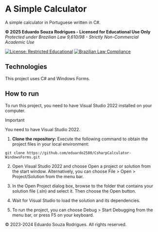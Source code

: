 # A Simple Calculator
A simple calculator in Portuguese written in C#.

**© 2025 Eduardo Souza Rodrigues - Licensed for Educational Use Only**  
*Protected under Brazilian Law 9,610/98 - Strictly Non-Commercial Academic Use*

[![License: Restricted Educational](https://img.shields.io/badge/License-Restricted_Educational-red.svg)](LICENSE)
[![Brazilian Law Compliance](https://img.shields.io/badge/Compliance-Brazilian_Law_9.610/98-blue)](https://www.planalto.gov.br/ccivil_03/leis/l9610.htm)

## Technologies
This project uses C# and Windows Forms.

## How to run
To run this project, you need to have Visual Studio 2022 installed on your computer.

> [!IMPORTANT]
> You need to have Visual Studio 2022.

1. **Clone the repository:**
   Execute the following command to obtain the project files in your local environment:

```
git clone https://github.com/eduardo2580/CsharpCalculator-WindowsForms.git
```

2. Open Visual Studio 2022 and choose Open a project or solution from the start window. Alternatively, you can choose File > Open > Project/Solution from the menu bar.
   
3. In the Open Project dialog box, browse to the folder that contains your solution file (.sln) and select it. Then choose the Open button.
   
4. Wait for Visual Studio to load the solution and its dependencies.
   
5. To run the project, you can choose Debug > Start Debugging from the menu bar, or press F5 on your keyboard.
    
© 2023-2024 Eduardo Souza Rodrigues. All rights reserved.
